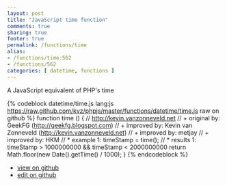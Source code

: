 ```yaml
---
layout: post
title: "JavaScript time function"
comments: true
sharing: true
footer: true
permalink: /functions/time
alias:
- /functions/time:562
- /functions/562
categories: [ datetime, functions ]
---
```

A JavaScript equivalent of PHP's time
<!-- more -->
{% codeblock datetime/time.js lang:js https://raw.github.com/kvz/phpjs/master/functions/datetime/time.js raw on github %}
function time () {
    // http://kevin.vanzonneveld.net
    // +   original by: GeekFG (http://geekfg.blogspot.com)
    // +   improved by: Kevin van Zonneveld (http://kevin.vanzonneveld.net)
    // +   improved by: metjay
    // +   improved by: HKM
    // *     example 1: timeStamp = time();
    // *     results 1: timeStamp > 1000000000 && timeStamp < 2000000000
    return Math.floor(new Date().getTime() / 1000);
}
{% endcodeblock %}
<ul>
 <li><a href="https://github.com/kvz/phpjs/blob/master/functions/datetime/time.js">view on github</a></li>
 <li><a href="https://github.com/kvz/phpjs/edit/master/functions/datetime/time.js">edit on github</a></li>
</ul>
